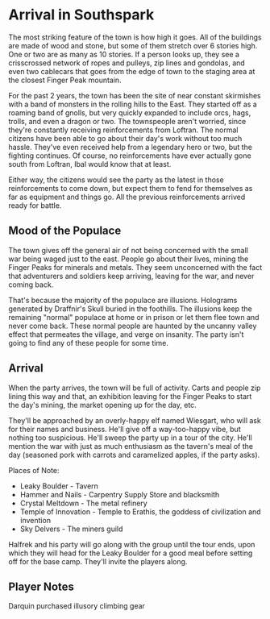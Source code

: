 # Arrival in Southspark
The most striking feature of the town is how high it goes. All of the buildings are made of wood and stone, but some of them stretch over 6 stories high. One or two are as many as 10 stories. If a person looks up, they see a crisscrossed network of ropes and pulleys, zip lines and gondolas, and even two cablecars that goes from the edge of town to the staging area at the closest Finger Peak mountain.

For the past 2 years, the town has been the site of near constant skirmishes with a band of monsters in the rolling hills to the East. They started off as a roaming band of gnolls, but very quickly expanded to include orcs, hags, trolls, and even a dragon or two. The townspeople aren't worried, since they're constantly receiving reinforcements from Loftran. The normal citizens have been able to go about their day's work without too much hassle. They've even received help from a legendary hero or two, but the fighting continues. Of course, no reinforcements have ever actually gone south from Loftran, Ibal would know that at least.

Either way, the citizens would see the party as the latest in those reinforcements to come down, but expect them to fend for themselves as far as equipment and things go. All the previous reinforcements arrived ready for battle.

## Mood of the Populace
The town gives off the general air of not being concerned with the small war being waged just to the east. People go about their lives, mining the Finger Peaks for minerals and metals. They seem unconcerned with the fact that adventurers and soldiers keep arriving, leaving for the war, and never coming back.

That's because the majority of the populace are illusions. Holograms generated by Draffnir's Skull buried in the foothills. The illusions keep the remaining "normal" populace at home or in prison or let them flee town and never come back. These normal people are haunted by the uncanny valley effect that permeates the village, and verge on insanity. The party isn't going to find any of these people for some time.

## Arrival
When the party arrives, the town will be full of activity. Carts and people zip lining this way and that, an exhibition leaving for the Finger Peaks to start the day's mining, the market opening up for the day, etc.

They'll be approached by an overly-happy elf named Wiesgart, who will ask for their names and business. He'll give off a way-too-happy vibe, but nothing too suspicious. He'll sweep the party up in a tour of the city. He'll mention the war with just as much enthusiasm as the tavern's meal of the day (seasoned pork with carrots and caramelized apples, if the party asks).

Places of Note:
* Leaky Boulder - Tavern
* Hammer and Nails - Carpentry Supply Store and blacksmith
* Crystal Meltdown - The metal refinery
* Temple of Innovation - Temple to Erathis, the goddess of civilization and invention
* Sky Delvers - The miners guild

Halfrek and his party will go along with the group until the tour ends, upon which they will head for the Leaky Boulder for a good meal before setting off for the base camp. They'll invite the players along.

## Player Notes
Darquin purchased illusory climbing gear
